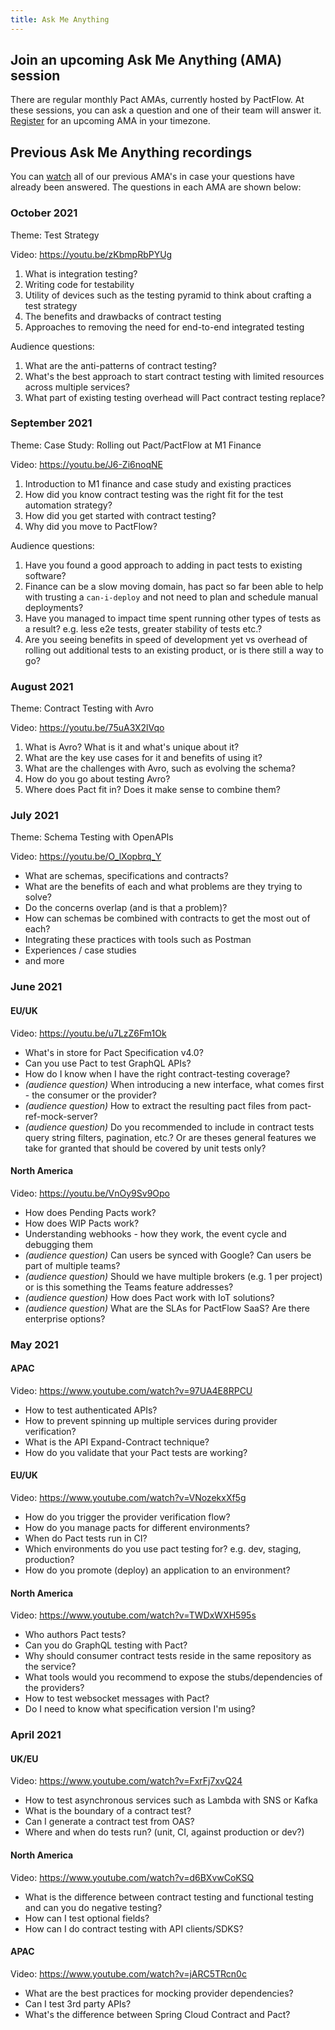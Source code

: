 ```yaml
---
title: Ask Me Anything
---
```


## Join an upcoming Ask Me Anything (AMA) session

There are regular monthly Pact AMAs, currently hosted by PactFlow. At these sessions, you can ask a question and one of their team will answer it. [Register](https://www.linkedin.com/company/pactflow/events/?viewAsMember=true) for an upcoming AMA in your timezone.

## Previous Ask Me Anything recordings

You can [watch](https://www.youtube.com/playlist?list=PLwy9Bnco-IpdgdZce-rXeR7EF2_6T8z7S) all of our previous AMA's in case your questions have already been answered.
The questions in each AMA are shown below:

### October 2021

Theme: Test Strategy

Video: https://youtu.be/zKbmpRbPYUg

1. What is integration testing?
1. Writing code for testability
1. Utility of devices such as the testing pyramid to think about crafting a test strategy
1. The benefits and drawbacks of contract testing
1. Approaches to removing the need for end-to-end integrated testing

Audience questions:

1. What are the anti-patterns of contract testing?
1. What's the best approach to start contract testing with limited resources across multiple services?
1. What part of existing testing overhead will Pact contract testing replace?

### September 2021

Theme: Case Study: Rolling out Pact/PactFlow at M1 Finance

Video: https://youtu.be/J6-Zi6noqNE

1. Introduction to M1 finance and case study and existing practices
1. How did you know contract testing was the right fit for the test automation strategy?
1. How did you get started with contract testing?
1. Why did you move to PactFlow?

Audience questions:

1. Have you found a good approach to adding in pact tests to existing software?
1. Finance can be a slow moving domain, has pact so far been able to help with trusting a `can-i-deploy` and not need to plan and schedule manual deployments?
1. Have you managed to impact time spent running other types of tests as a result? e.g. less e2e tests, greater stability of tests etc.?
1. Are you seeing benefits in speed of development yet vs overhead of rolling out additional tests to an existing product, or is there still a way to go?

### August 2021

Theme: Contract Testing with Avro

Video: https://youtu.be/75uA3X2lVqo

1. What is Avro? What is it and what's unique about it?
2. What are the key use cases for it and benefits of using it?
3. What are the challenges with Avro, such as evolving the schema?
4. How do you go about testing Avro?
5. Where does Pact fit in? Does it make sense to combine them?

### July 2021

Theme: Schema Testing with OpenAPIs

Video: https://youtu.be/O_lXopbrq_Y

- What are schemas, specifications and contracts?
- What are the benefits of each and what problems are they trying to solve?
- Do the concerns overlap (and is that a problem)?
- How can schemas be combined with contracts to get the most out of each?
- Integrating these practices with tools such as Postman
- Experiences / case studies
- and more

### June 2021

#### EU/UK

Video: https://youtu.be/u7LzZ6Fm1Ok

- What's in store for Pact Specification v4.0?
- Can you use Pact to test GraphQL APIs?
- How do I know when I have the right contract-testing coverage?
- _(audience question)_ When introducing a new interface, what comes first - the consumer or the provider?
- _(audience question)_ How to extract the resulting pact files from pact-ref-mock-server?
- _(audience question)_ Do you recommended to include in contract tests query string filters, pagination, etc.? Or are theses general features we take for granted that should be covered by unit tests only?

#### North America

Video: https://youtu.be/VnOy9Sv9Opo

- How does Pending Pacts work?
- How does WIP Pacts work?
- Understanding webhooks - how they work, the event cycle and debugging them
- _(audience question)_ Can users be synced with Google? Can users be part of multiple teams?
- _(audience question)_ Should we have multiple brokers (e.g. 1 per project) or is this something the Teams feature addresses?
- _(audience question)_ How does Pact work with IoT solutions?
- _(audience question)_ What are the SLAs for PactFlow SaaS? Are there enterprise options?

### May 2021

#### APAC

Video: https://www.youtube.com/watch?v=97UA4E8RPCU

- How to test authenticated APIs?
- How to prevent spinning up multiple services during provider verification?
- What is the API Expand-Contract technique?
- How do you validate that your Pact tests are working?

#### EU/UK

Video: https://www.youtube.com/watch?v=VNozekxXf5g

- How do you trigger the provider verification flow?
- How do you manage pacts for different environments?
- When do Pact tests run in CI?
- Which environments do you use pact testing for? e.g. dev, staging, production?
- How do you promote (deploy) an application to an environment?

#### North America

Video: https://www.youtube.com/watch?v=TWDxWXH595s

- Who authors Pact tests?
- Can you do GraphQL testing with Pact?
- Why should consumer contract tests reside in the same repository as the service?
- What tools would you recommend to expose the stubs/dependencies of the providers?
- How to test websocket messages with Pact?
- Do I need to know what specification version I'm using?

### April 2021

#### UK/EU

Video: https://www.youtube.com/watch?v=FxrFj7xvQ24

- How to test asynchronous services such as Lambda with SNS or Kafka
- What is the boundary of a contract test?
- Can I generate a contract test from OAS?
- Where and when do tests run? (unit, CI, against production or dev?)

#### North America

Video: https://www.youtube.com/watch?v=d6BXvwCoKSQ

- What is the difference between contract testing and functional testing and can you do negative testing?
- How can I test optional fields?
- How can I do contract testing with API clients/SDKS?

#### APAC

Video: https://www.youtube.com/watch?v=jARC5TRcn0c

- What are the best practices for mocking provider dependencies?
- Can I test 3rd party APIs?
- What's the difference between Spring Cloud Contract and Pact?
